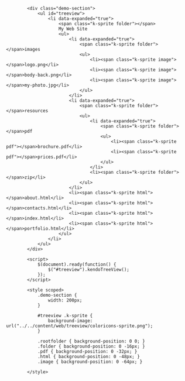             <div class="demo-section">
                <ul id="treeview">
                    <li data-expanded="true">
                        <span class="k-sprite folder"></span>
                        My Web Site
                        <ul>
                            <li data-expanded="true">
                                <span class="k-sprite folder"></span>images
                                <ul>
                                    <li><span class="k-sprite image"></span>logo.png</li>
                                    <li><span class="k-sprite image"></span>body-back.png</li>
                                    <li><span class="k-sprite image"></span>my-photo.jpg</li>
                                </ul>
                            </li>
                            <li data-expanded="true">
                                <span class="k-sprite folder"></span>resources
                                <ul>
                                    <li data-expanded="true">
                                        <span class="k-sprite folder"></span>pdf
                                        <ul>
                                            <li><span class="k-sprite pdf"></span>brochure.pdf</li>
                                            <li><span class="k-sprite pdf"></span>prices.pdf</li>
                                        </ul>
                                    </li>
                                    <li><span class="k-sprite folder"></span>zip</li>
                                </ul>
                            </li>
                            <li><span class="k-sprite html"></span>about.html</li>
                            <li><span class="k-sprite html"></span>contacts.html</li>
                            <li><span class="k-sprite html"></span>index.html</li>
                            <li><span class="k-sprite html"></span>portfolio.html</li>
                        </ul>
                    </li>
                </ul>
            </div>

            <script>
                $(document).ready(function() {
                    $("#treeview").kendoTreeView();
                });
            </script>

            <style scoped>
                .demo-section {
                    width: 200px;
                }

                #treeview .k-sprite {
                    background-image: url("../../content/web/treeview/coloricons-sprite.png");
                }

                .rootfolder { background-position: 0 0; }
                .folder { background-position: 0 -16px; }
                .pdf { background-position: 0 -32px; }
                .html { background-position: 0 -48px; }
                .image { background-position: 0 -64px; }

            </style>